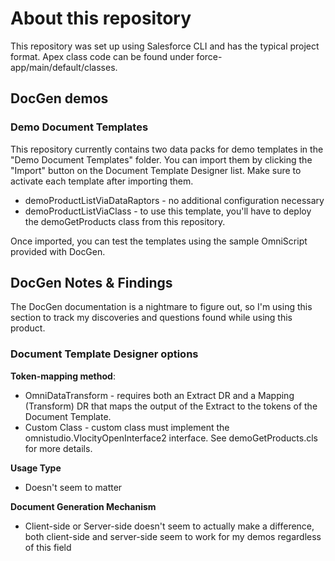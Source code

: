 #  About this repository
This repository was set up using Salesforce CLI and has the typical project format. Apex class code can be found under force-app/main/default/classes.

## DocGen demos
### Demo Document Templates
This repository currently contains two data packs for demo templates in the "Demo Document Templates" folder. You can import them by clicking the "Import" button on the Document Template Designer list. Make sure to activate each template after importing them.

* demoProductListViaDataRaptors - no additional configuration necessary
* demoProductListViaClass - to use this template, you'll have to deploy the demoGetProducts class from this repository.

Once imported, you can test the templates using the sample OmniScript provided with DocGen.

## DocGen Notes & Findings
The DocGen documentation is a nightmare to figure out, so I'm using this section to track my discoveries and questions found while using this product.

### Document Template Designer options
__Token-mapping method__:
* OmniDataTransform - requires both an Extract DR and a Mapping (Transform) DR that maps the output of the Extract to the tokens of the Document Template. 
* Custom Class - custom class must implement the omnistudio.VlocityOpenInterface2 interface. See demoGetProducts.cls for more details.

__Usage Type__
* Doesn't seem to matter

__Document Generation Mechanism__
* Client-side or Server-side doesn't seem to actually make a difference, both client-side and server-side seem to work for my demos regardless of this field